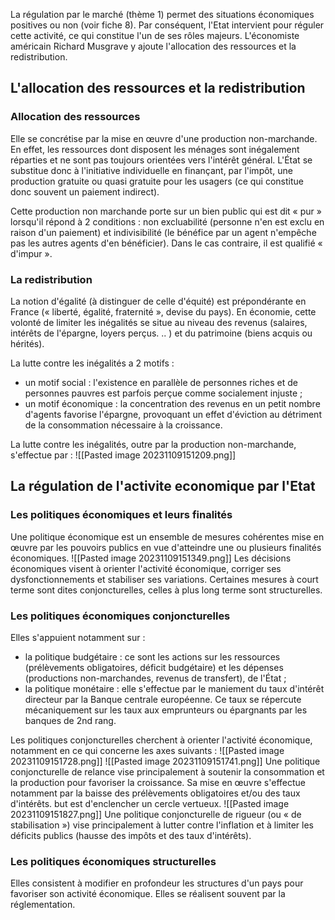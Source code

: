 La régulation par le marché (thème 1) permet des situations économiques positives ou non (voir fiche 8). Par conséquent, l'Etat intervient pour réguler cette activité, ce qui constitue l'un de ses rôles majeurs. L'économiste américain Richard Musgrave y ajoute l'allocation des ressources et la redistribution.

## L'allocation des ressources et la redistribution
### Allocation des ressources
Elle se concrétise par la mise en œuvre d'une production non-marchande. En effet, les ressources dont disposent les ménages sont inégalement réparties et ne sont pas toujours orientées vers l'intérêt général. L'État se substitue donc à l'initiative individuelle en finançant, par l'impôt, une production gratuite ou quasi gratuite pour les usagers (ce qui constitue donc souvent un paiement indirect).

Cette production non marchande porte sur un bien public qui est dit « pur » lorsqu'il répond à 2 conditions : non excluabilité (personne n'en est exclu en raison d'un paiement) et indivisibilité (le bénéfice par un agent n'empêche pas les autres agents d'en bénéficier). Dans le cas contraire, il est qualifié « d'impur ».

### La redistribution
La notion d'égalité (à distinguer de celle d'équité) est prépondérante en France (« liberté, égalité, fraternité », devise du pays). En économie, cette volonté de limiter les inégalités se situe au niveau des revenus (salaires, intérêts de l'épargne, loyers perçus. .. ) et du patrimoine (biens acquis ou hérités).

La lutte contre les inégalités a 2 motifs :
- un motif social : l'existence en parallèle de personnes riches et de personnes pauvres est parfois perçue comme socialement injuste ;
- un motif économique : la concentration des revenus en un petit nombre d'agents favorise l'épargne, provoquant un effet d'éviction au détriment de la consommation nécessaire à la croissance.

La lutte contre les inégalités, outre par la production non-marchande, s'effectue par :
![[Pasted image 20231109151209.png]]

## La régulation de l'activite economique par l'Etat

### Les politiques économiques et leurs finalités
Une politique économique est un ensemble de mesures cohérentes mise en œuvre par les pouvoirs publics en vue d'atteindre une ou plusieurs finalités économiques.
![[Pasted image 20231109151349.png]]
Les décisions économiques visent à orienter l'activité économique, corriger ses dysfonctionnements et stabiliser ses variations. Certaines mesures à court terme sont dites conjoncturelles, celles à plus long terme sont structurelles.

### Les politiques économiques conjoncturelles
Elles s'appuient notamment sur :
- la politique budgétaire : ce sont les actions sur les ressources (prélèvements obligatoires, déficit budgétaire) et les dépenses (productions non-marchandes, revenus de transfert), de l'État ;
- la politique monétaire : elle s'effectue par le maniement du taux d'intérêt directeur par la Banque centrale européenne. Ce taux se répercute mécaniquement sur les taux aux emprunteurs ou épargnants par les banques de 2nd rang.

Les politiques conjoncturelles cherchent à orienter l'activité économique, notamment en ce qui concerne les axes suivants :
![[Pasted image 20231109151728.png]]
![[Pasted image 20231109151741.png]]
Une politique conjoncturelle de relance vise principalement à soutenir la consommation et la production pour favoriser la croissance. Sa mise en œuvre s'effectue notamment par la baisse des prélèvements obligatoires et/ou des taux d'intérêts. but est d'enclencher un cercle vertueux.
![[Pasted image 20231109151827.png]]
Une politique conjoncturelle de rigueur (ou « de stabilisation ») vise principalement à lutter contre l'inflation et à limiter les déficits publics (hausse des impôts et des taux d'intérêts).

### Les politiques économiques structurelles
Elles consistent à modifier en profondeur les structures d'un pays pour favoriser son activité économique. Elles se réalisent souvent par la réglementation.